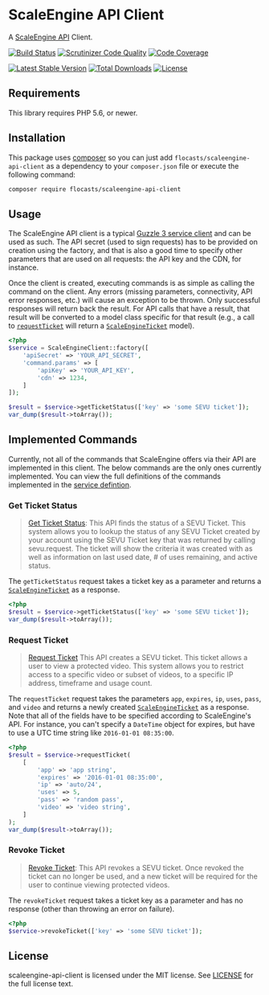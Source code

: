 # ScaleEngine API Client
A [ScaleEngine API][scaleengine-api] Client.

[![Build Status](http://img.shields.io/travis/flocasts/scaleengine-api-client.svg?style=flat)](https://travis-ci.org/flocasts/scaleengine-api-client)
[![Scrutinizer Code Quality](http://img.shields.io/scrutinizer/g/flocasts/scaleengine-api-client.svg?style=flat)](https://scrutinizer-ci.com/g/flocasts/scaleengine-api-client/)
[![Code Coverage](http://img.shields.io/coveralls/flocasts/scaleengine-api-client.svg?style=flat)](https://coveralls.io/r/flocasts/scaleengine-api-client)

[![Latest Stable Version](http://img.shields.io/packagist/v/flosports/scaleengine-api-client.svg?style=flat)](https://packagist.org/packages/flosports/scaleengine-api-client)
[![Total Downloads](http://img.shields.io/packagist/dt/flosports/scaleengine-api-client.svg?style=flat)](https://packagist.org/packages/flosports/scaleengine-api-client)
[![License](http://img.shields.io/packagist/l/flosports/scaleengine-api-client.svg?style=flat)](https://packagist.org/packages/flosports/scaleengine-api-client)

## Requirements
This library requires PHP 5.6, or newer.

## Installation
This package uses [composer](https://getcomposer.org) so you can just add
`flocasts/scaleengine-api-client` as a dependency to your `composer.json` file
or execute the following command:

```bash
composer require flocasts/scaleengine-api-client
```

## Usage
The ScaleEngine API client is a typical [Guzzle 3 service
client][guzzle-service-client] and can be used as such.  The API secret (used
to sign requests) has to be provided on creation using the factory, and that
is also a good time to specify other parameters that are used on all requests:
the API key and the CDN, for instance.

Once the client is created, executing commands is as simple as calling the
command on the client.  Any errors (missing parameters, connectivity, API
error responses, etc.) will cause an exception to be thrown.  Only successful
responses will return back the result.  For API calls that have a result, that
result will be converted to a model class specific for that result (e.g., a
call to [`requestTicket`](#request-ticket) will return a
[`ScaleEngineTicket`][scaleengine-ticket] model).

```php
<?php
$service = ScaleEngineClient::factory([
    'apiSecret' => 'YOUR_API_SECRET',
    'command.params' => [
        'apiKey' => 'YOUR_API_KEY',
        'cdn' => 1234,
    ]
]);

$result = $service->getTicketStatus(['key' => 'some SEVU ticket']);
var_dump($result->toArray());
```

## Implemented Commands
Currently, not all of the commands that ScaleEngine offers via their API are
implemented in this client.  The below commands are the only ones currently
implemented.  You can view the full definitions of the commands implemented in
the [service defintion][service-definition].

### Get Ticket Status
> [Get Ticket Status][scaleengine-sevu-status]: This API finds the status of a
> SEVU Ticket. This system allows you to lookup the status of any SEVU Ticket
> created by your account using the SEVU Ticket key that was returned by
> calling sevu.request. The ticket will show the criteria it was created with
> as well as information on last used date, # of uses remaining, and active
> status.

The `getTicketStatus` request takes a ticket key as a parameter and returns a
[`ScaleEngineTicket`][scaleengine-ticket] as a response.

```php
<?php
$result = $service->getTicketStatus(['key' => 'some SEVU ticket']);
var_dump($result->toArray());
```

### Request Ticket
> [Request Ticket][scaleengine-sevu-request] This API creates a SEVU ticket.
> This ticket allows a user to view a protected video. This system allows you
> to restrict access to a specific video or subset of videos, to a specific IP
> address, timeframe and usage count.

The `requestTicket` request takes the parameters `app`, `expires`, `ip`,
`uses`, `pass`, and `video` and returns a newly created
[`ScaleEngineTicket`][scaleengine-ticket] as a response.  Note that all of the
fields have to be specified according to ScaleEngine's API.  For instance, you
can't specify a `DateTime` object for expires, but have to use a UTC time
string like `2016-01-01 08:35:00`.

```php
<?php
$result = $service->requestTicket(
    [
        'app' => 'app string',
        'expires' => '2016-01-01 08:35:00',
        'ip' => 'auto/24',
        'uses' => 5,
        'pass' => 'random pass',
        'video' => 'video string',
    ]
);
var_dump($result->toArray());
```

### Revoke Ticket
> [Revoke Ticket][scaleengine-sevu-revoke]: This API revokes a SEVU ticket.
> Once revoked the ticket can no longer be used, and a new ticket will be
> required for the user to continue viewing protected videos.

The `revokeTicket` request takes a ticket key as a parameter and has no
response (other than throwing an error on failure).

```php
<?php
$service->revokeTicket(['key' => 'some SEVU ticket']);
```

## License
scaleengine-api-client is licensed under the MIT license.  See
[LICENSE](LICENSE) for the full license text.

[guzzle-service-client]: http://guzzle3.readthedocs.org/webservice-client/webservice-client.html
[scaleengine-api]: https://cp.scaleengine.net/docs/api/
[scaleengine-sevu-request]: https://cp.scaleengine.net/docs/api/sevu/request
[scaleengine-sevu-revoke]: https://cp.scaleengine.net/docs/api/sevu/revoke
[scaleengine-sevu-status]: https://cp.scaleengine.net/docs/api/sevu/status
[scaleengine-ticket]: src/Model/ScaleEngineTicket.php
[service-definition]: src/service/main.json
